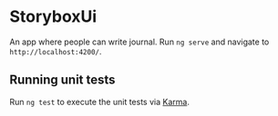 # StoryboxUi
An app where people can write journal.
Run `ng serve` and navigate to `http://localhost:4200/`.

## Running unit tests

Run `ng test` to execute the unit tests via [Karma](https://karma-runner.github.io).
